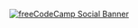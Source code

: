 [![freeCodeCamp Social Banner](https://s3.amazonaws.com/freecodecamp/wide-social-banner.png)](https://www.freecodecamp.org/)
